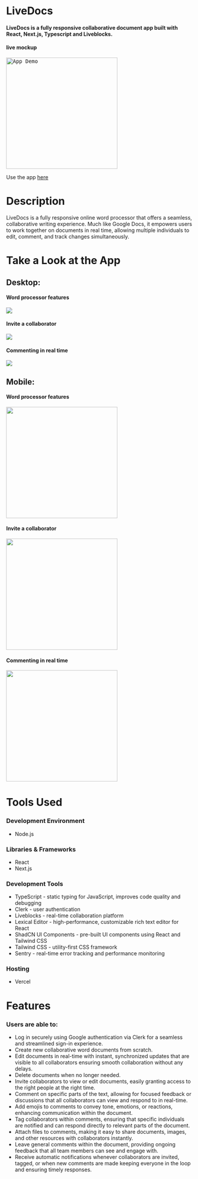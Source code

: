 # LiveDocs

#### LiveDocs is a fully responsive collaborative document app built with React, Next.js, Typescript and Liveblocks.

#### live mockup
<kbd>
<img src="readme-images/preview.gif" alt="App Demo" width="300"/>
</kbd>

Use the app [here](https://live-docs-sepia-six.vercel.app)

# Description
LiveDocs is a fully responsive online word processor that offers a seamless, collaborative writing experience. Much like Google Docs, it empowers users to work together on documents in real time, allowing multiple individuals to edit, comment, and track changes simultaneously. 
 
# Take a Look at the App

## Desktop:
#### Word processor features
<kbd>
<img src="readme-images/desktop_1.png" />
</kbd>


#### Invite a collaborator
<kbd>
<img src="readme-images/desktop_2.png" />
</kbd>

#### Commenting in real time
<kbd>
<img src="readme-images/desktop_3.png" />
</kbd>

## Mobile:

#### Word processor features
<kbd>
<img src="readme-images/mobile_1.png" width="300"/>
</kbd>

#### Invite a collaborator
<kbd>
<img src="readme-images/mobile_2.png" width="300"/>
</kbd>

#### Commenting in real time
<kbd>
<img src="readme-images/mobile_3.png" width="300"/>
</kbd>

# Tools Used

### Development Environment
* Node.js

### Libraries & Frameworks
* React 
* Next.js

### Development Tools
* TypeScript - static typing for JavaScript, improves code quality and debugging
* Clerk - user authentication
* Liveblocks - real-time collaboration platform 
* Lexical Editor - high-performance, customizable rich text editor for React
* ShadCN UI Components - pre-built UI components using React and Tailwind CSS
* Tailwind CSS - utility-first CSS framework
* Sentry - real-time error tracking and performance monitoring

### Hosting 
* Vercel

# Features

### Users are able to:

* Log in securely using Google authentication via Clerk for a seamless and streamlined sign-in experience.
* Create new collaborative word documents from scratch.
* Edit documents in real-time with instant, synchronized updates that are visible to all collaborators ensuring smooth collaboration without any delays.
* Delete documents when no longer needed.
* Invite collaborators to view or edit documents, easily granting access to the right people at the right time.
* Comment on specific parts of the text, allowing for focused feedback or discussions that all collaborators can view and respond to in real-time.
* Add emojis to comments to convey tone, emotions, or reactions, enhancing communication within the document.
* Tag collaborators within comments, ensuring that specific individuals are notified and can respond directly to relevant parts of the document.
* Attach files to comments, making it easy to share documents, images, and other resources with collaborators instantly.
* Leave general comments within the document, providing ongoing feedback that all team members can see and engage with.
* Receive automatic notifications whenever collaborators are invited, tagged, or when new comments are made keeping everyone in the loop and ensuring timely responses.

